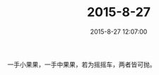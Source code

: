 ﻿---
title: "2015-8-27"
date: 2015-8-27 12:07:00
tags: 文字
categories: 爸爸
---
一手小果果，一手中果果，若为摇摇车，两者皆可抛。 ​​​​ 